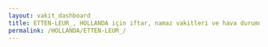 ```yaml
---
layout: vakit_dashboard
title: ETTEN-LEUR_, HOLLANDA için iftar, namaz vakitleri ve hava durumu - ilçe/eyalet seç
permalink: /HOLLANDA/ETTEN-LEUR_/
---
```


<script type="text/javascript">
  var GLOBAL_COUNTRY = 'HOLLANDA';
  var GLOBAL_CITY = 'ETTEN-LEUR_';
  var GLOBAL_STATE = '';
  var lat = 72;
  var lon = 21;
</script>
